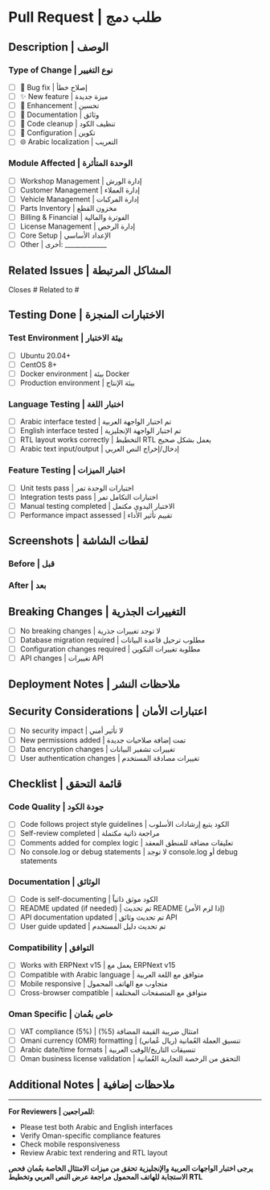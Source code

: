 # Pull Request | طلب دمج

## Description | الوصف
<!-- Provide a clear and concise description of what this PR does -->
<!-- قدم وصفاً واضحاً ومختصراً لما يفعله هذا الطلب -->

### Type of Change | نوع التغيير
- [ ] 🐛 Bug fix | إصلاح خطأ
- [ ] ✨ New feature | ميزة جديدة  
- [ ] 🚀 Enhancement | تحسين
- [ ] 📝 Documentation | وثائق
- [ ] 🧹 Code cleanup | تنظيف الكود
- [ ] 🔧 Configuration | تكوين
- [ ] 🌐 Arabic localization | التعريب

### Module Affected | الوحدة المتأثرة
- [ ] Workshop Management | إدارة الورش
- [ ] Customer Management | إدارة العملاء
- [ ] Vehicle Management | إدارة المركبات
- [ ] Parts Inventory | مخزون القطع
- [ ] Billing & Financial | الفوترة والمالية
- [ ] License Management | إدارة الرخص
- [ ] Core Setup | الإعداد الأساسي
- [ ] Other | أخرى: _____________

## Related Issues | المشاكل المرتبطة
<!-- Link any related issues using "Closes #issue_number" -->
<!-- اربط أي مشاكل مرتبطة باستخدام "Closes #issue_number" -->

Closes #
Related to #

## Testing Done | الاختبارات المنجزة

### Test Environment | بيئة الاختبار
- [ ] Ubuntu 20.04+
- [ ] CentOS 8+
- [ ] Docker environment | بيئة Docker
- [ ] Production environment | بيئة الإنتاج

### Language Testing | اختبار اللغة
- [ ] Arabic interface tested | تم اختبار الواجهة العربية
- [ ] English interface tested | تم اختبار الواجهة الإنجليزية
- [ ] RTL layout works correctly | التخطيط RTL يعمل بشكل صحيح
- [ ] Arabic text input/output | إدخال/إخراج النص العربي

### Feature Testing | اختبار الميزات
- [ ] Unit tests pass | اختبارات الوحدة تمر
- [ ] Integration tests pass | اختبارات التكامل تمر
- [ ] Manual testing completed | الاختبار اليدوي مكتمل
- [ ] Performance impact assessed | تقييم تأثير الأداء

## Screenshots | لقطات الشاشة
<!-- Add screenshots for UI changes, especially for Arabic interface -->
<!-- أضف لقطات شاشة للتغييرات في الواجهة، خاصة للواجهة العربية -->

### Before | قبل
<!-- Screenshot or description of current behavior -->

### After | بعد
<!-- Screenshot or description of new behavior -->

## Breaking Changes | التغييرات الجذرية
<!-- List any breaking changes and migration steps -->
<!-- اذكر أي تغييرات جذرية وخطوات الهجرة -->

- [ ] No breaking changes | لا توجد تغييرات جذرية
- [ ] Database migration required | مطلوب ترحيل قاعدة البيانات
- [ ] Configuration changes required | مطلوبة تغييرات التكوين
- [ ] API changes | تغييرات API

## Deployment Notes | ملاحظات النشر
<!-- Any special deployment instructions -->
<!-- أي تعليمات نشر خاصة -->

## Security Considerations | اعتبارات الأمان
<!-- Describe any security implications -->
<!-- صف أي آثار أمنية -->

- [ ] No security impact | لا تأثير أمني
- [ ] New permissions added | تمت إضافة صلاحيات جديدة
- [ ] Data encryption changes | تغييرات تشفير البيانات
- [ ] User authentication changes | تغييرات مصادقة المستخدم

## Checklist | قائمة التحقق

### Code Quality | جودة الكود
- [ ] Code follows project style guidelines | الكود يتبع إرشادات الأسلوب
- [ ] Self-review completed | مراجعة ذاتية مكتملة
- [ ] Comments added for complex logic | تعليقات مضافة للمنطق المعقد
- [ ] No console.log or debug statements | لا توجد console.log أو debug statements

### Documentation | الوثائق
- [ ] Code is self-documenting | الكود موثق ذاتياً
- [ ] README updated (if needed) | تم تحديث README (إذا لزم الأمر)
- [ ] API documentation updated | تم تحديث وثائق API
- [ ] User guide updated | تم تحديث دليل المستخدم

### Compatibility | التوافق
- [ ] Works with ERPNext v15 | يعمل مع ERPNext v15
- [ ] Compatible with Arabic language | متوافق مع اللغة العربية
- [ ] Mobile responsive | متجاوب مع الهاتف المحمول
- [ ] Cross-browser compatible | متوافق مع المتصفحات المختلفة

### Oman Specific | خاص بعُمان
- [ ] VAT compliance (5%) | امتثال ضريبة القيمة المضافة (5%)
- [ ] Omani currency (OMR) formatting | تنسيق العملة العُمانية (ريال عُماني)
- [ ] Arabic date/time formats | تنسيقات التاريخ/الوقت العربية
- [ ] Oman business license validation | التحقق من الرخصة التجارية العُمانية

## Additional Notes | ملاحظات إضافية
<!-- Any additional information that would help reviewers -->
<!-- أي معلومات إضافية قد تساعد المراجعين -->

---

**For Reviewers | للمراجعين:**
- Please test both Arabic and English interfaces
- Verify Oman-specific compliance features
- Check mobile responsiveness
- Review Arabic text rendering and RTL layout

**يرجى اختبار الواجهات العربية والإنجليزية**
**تحقق من ميزات الامتثال الخاصة بعُمان**
**فحص الاستجابة للهاتف المحمول**
**مراجعة عرض النص العربي وتخطيط RTL** 